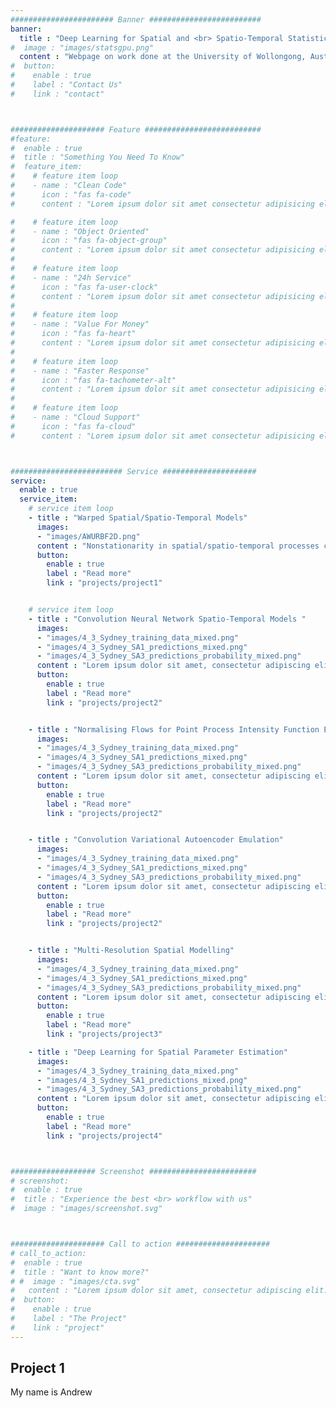 ```yaml
---
####################### Banner #########################
banner:
  title : "Deep Learning for Spatial and <br> Spatio-Temporal Statistics"
#  image : "images/statsgpu.png"
  content : "Webpage on work done at the University of Wollongong, Australia, since 2018, on the application of deep learning models to spatial and spatio-temporal statistical models. This work was in large part funded by the Australian Research Council (ARC) Discovery Early Career Research Award (DECRA) DE180100203 awarded to Andrew Zammit-Mangion."
#  button:
#    enable : true
#    label : "Contact Us"
#    link : "contact"



##################### Feature ##########################
#feature:
#  enable : true
#  title : "Something You Need To Know"
#  feature_item:
#    # feature item loop
#    - name : "Clean Code"
#      icon : "fas fa-code"
#      content : "Lorem ipsum dolor sit amet consectetur adipisicing elit quam nihil"

#    # feature item loop
#    - name : "Object Oriented"
#      icon : "fas fa-object-group"
#      content : "Lorem ipsum dolor sit amet consectetur adipisicing elit quam nihil"
#
#    # feature item loop
#    - name : "24h Service"
#      icon : "fas fa-user-clock"
#      content : "Lorem ipsum dolor sit amet consectetur adipisicing elit quam nihil"
#
#    # feature item loop
#    - name : "Value For Money"
#      icon : "fas fa-heart"
#      content : "Lorem ipsum dolor sit amet consectetur adipisicing elit quam nihil"
#
#    # feature item loop
#    - name : "Faster Response"
#      icon : "fas fa-tachometer-alt"
#      content : "Lorem ipsum dolor sit amet consectetur adipisicing elit quam nihil"
#
#    # feature item loop
#    - name : "Cloud Support"
#      icon : "fas fa-cloud"
#      content : "Lorem ipsum dolor sit amet consectetur adipisicing elit quam nihil" -->



######################### Service #####################
service:
  enable : true
  service_item:
    # service item loop
    - title : "Warped Spatial/Spatio-Temporal Models"
      images:
      - "images/AWURBF2D.png"
      content : "Nonstationarity in spatial/spatio-temporal processes can be characterised by warping space and time. Here, we describe warping approaches that allow for straightforward fitting and prediction with univariate, multivariate, and big spatio-temporal data."
      button:
        enable : true
        label : "Read more"
        link : "projects/project1"


    # service item loop
    - title : "Convolution Neural Network Spatio-Temporal Models "
      images:
      - "images/4_3_Sydney_training_data_mixed.png"
      - "images/4_3_Sydney_SA1_predictions_mixed.png"
      - "images/4_3_Sydney_SA3_predictions_probability_mixed.png"
      content : "Lorem ipsum dolor sit amet, consectetur adipiscing elit. Consequat tristique eget amet, tempus eu at consecttur. Leo facilisi nunc viverra tellus. Ac laoreet sit vel consquat. consectetur adipiscing elit. Consequat tristique eget amet, tempus eu at consecttur. Leo facilisi nunc viverra tellus. Ac laoreet sit vel consquat."
      button:
        enable : true
        label : "Read more"
        link : "projects/project2"


    - title : "Normalising Flows for Point Process Intensity Function Estimation"
      images:
      - "images/4_3_Sydney_training_data_mixed.png"
      - "images/4_3_Sydney_SA1_predictions_mixed.png"
      - "images/4_3_Sydney_SA3_predictions_probability_mixed.png"
      content : "Lorem ipsum dolor sit amet, consectetur adipiscing elit. Consequat tristique eget amet, tempus eu at consecttur. Leo facilisi nunc viverra tellus. Ac laoreet sit vel consquat. consectetur adipiscing elit. Consequat tristique eget amet, tempus eu at consecttur. Leo facilisi nunc viverra tellus. Ac laoreet sit vel consquat."
      button:
        enable : true
        label : "Read more"
        link : "projects/project2"


    - title : "Convolution Variational Autoencoder Emulation"
      images:
      - "images/4_3_Sydney_training_data_mixed.png"
      - "images/4_3_Sydney_SA1_predictions_mixed.png"
      - "images/4_3_Sydney_SA3_predictions_probability_mixed.png"
      content : "Lorem ipsum dolor sit amet, consectetur adipiscing elit. Consequat tristique eget amet, tempus eu at consecttur. Leo facilisi nunc viverra tellus. Ac laoreet sit vel consquat. consectetur adipiscing elit. Consequat tristique eget amet, tempus eu at consecttur. Leo facilisi nunc viverra tellus. Ac laoreet sit vel consquat."
      button:
        enable : true
        label : "Read more"
        link : "projects/project2"


    - title : "Multi-Resolution Spatial Modelling"
      images:
      - "images/4_3_Sydney_training_data_mixed.png"
      - "images/4_3_Sydney_SA1_predictions_mixed.png"
      - "images/4_3_Sydney_SA3_predictions_probability_mixed.png"
      content : "Lorem ipsum dolor sit amet, consectetur adipiscing elit. Consequat tristique eget amet, tempus eu at consecttur. Leo facilisi nunc viverra tellus. Ac laoreet sit vel consquat. consectetur adipiscing elit. Consequat tristique eget amet, tempus eu at consecttur. Leo facilisi nunc viverra tellus. Ac laoreet sit vel consquat."
      button:
        enable : true
        label : "Read more"
        link : "projects/project3"

    - title : "Deep Learning for Spatial Parameter Estimation"
      images:
      - "images/4_3_Sydney_training_data_mixed.png"
      - "images/4_3_Sydney_SA1_predictions_mixed.png"
      - "images/4_3_Sydney_SA3_predictions_probability_mixed.png"
      content : "Lorem ipsum dolor sit amet, consectetur adipiscing elit. Consequat tristique eget amet, tempus eu at consecttur. Leo facilisi nunc viverra tellus. Ac laoreet sit vel consquat. consectetur adipiscing elit. Consequat tristique eget amet, tempus eu at consecttur. Leo facilisi nunc viverra tellus. Ac laoreet sit vel consquat."
      button:
        enable : true
        label : "Read more"
        link : "projects/project4"



################### Screenshot ########################
# screenshot:
#  enable : true
#  title : "Experience the best <br> workflow with us"
#  image : "images/screenshot.svg"



##################### Call to action #####################
# call_to_action:
#  enable : true
#  title : "Want to know more?"
# #  image : "images/cta.svg"
#   content : "Lorem ipsum dolor sit amet, consectetur adipiscing elit. Consequat tristique eget amet, tempus eu at consecttur."
#  button:
#    enable : true
#    label : "The Project"
#    link : "project"
---
```


## Project 1
My name is Andrew

